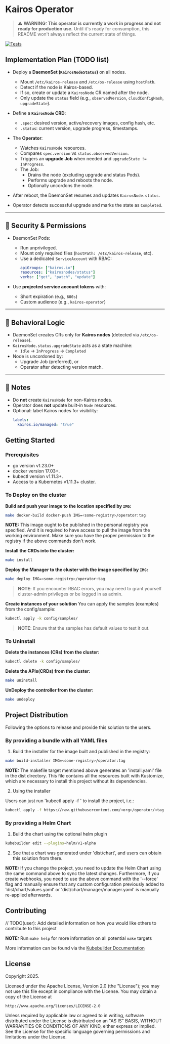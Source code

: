# Kairos Operator

> ⚠️ **WARNING: This operator is currently a work in progress and not ready for production use.** Until it's ready for consumption, this README won't always reflect the current state of things.

[![Tests](https://github.com/kairos-io/kairos-operator/actions/workflows/test.yml/badge.svg)](https://github.com/kairos-io/kairos-operator/actions/workflows/test.yml)

## Implementation Plan (TODO list)


- Deploy a **DaemonSet (`KairosNodeStatus`)** on all nodes.
  - Mount `/etc/kairos-release` and `/etc/os-release` using `hostPath`.
  - Detect if the node is Kairos-based.
  - If so, create or update a `KairosNode` CR named after the node.
  - Only update the `status` field (e.g., `observedVersion`, `cloudConfigHash`, `upgradeState`).

- Define a **`KairosNode` CRD**:
  - `.spec`: desired version, active/recovery images, config hash, etc.
  - `.status`: current version, upgrade progress, timestamps.

- The **Operator**:
  - Watches `KairosNode` resources.
  - Compares `spec.version` vs `status.observedVersion`.
  - Triggers an **upgrade Job** when needed and `upgradeState != InProgress`.
  - The Job:
    - Drains the node (excluding upgrade and status Pods).
    - Performs upgrade and reboots the node.
    - Optionally uncordons the node.

- After reboot, the DaemonSet resumes and updates `KairosNode.status`.
- Operator detects successful upgrade and marks the state as `Completed`.

---

## 🔐 Security & Permissions

- DaemonSet Pods:
  - Run unprivileged.
  - Mount only required files (`hostPath: /etc/kairos-release`, etc).
  - Use a dedicated `ServiceAccount` with RBAC:
    ```yaml
    apiGroups: ["kairos.io"]
    resources: ["kairosnodes/status"]
    verbs: ["get", "patch", "update"]
    ```

- Use **projected service account tokens** with:
  - Short expiration (e.g., `600s`)
  - Custom audience (e.g., `kairos-operator`)

---

## 🧠 Behavioral Logic

- DaemonSet creates CRs only for **Kairos nodes** (detected via `/etc/os-release`).
- `KairosNode.status.upgradeState` acts as a state machine:
  - `Idle` → `InProgress` → `Completed`
- Node is uncordoned by:
  - Upgrade Job (preferred), or
  - Operator after detecting version match.

---

## 📌 Notes

- Do **not** create `KairosNode` for non-Kairos nodes.
- Operator does **not** update built-in `Node` resources.
- Optional: label Kairos nodes for visibility:
  ```yaml
  labels:
    kairos.io/managed: "true"


## Getting Started

### Prerequisites
- go version v1.23.0+
- docker version 17.03+.
- kubectl version v1.11.3+.
- Access to a Kubernetes v1.11.3+ cluster.

### To Deploy on the cluster
**Build and push your image to the location specified by `IMG`:**

```sh
make docker-build docker-push IMG=<some-registry>/operator:tag
```

**NOTE:** This image ought to be published in the personal registry you specified.
And it is required to have access to pull the image from the working environment.
Make sure you have the proper permission to the registry if the above commands don't work.

**Install the CRDs into the cluster:**

```sh
make install
```

**Deploy the Manager to the cluster with the image specified by `IMG`:**

```sh
make deploy IMG=<some-registry>/operator:tag
```

> **NOTE**: If you encounter RBAC errors, you may need to grant yourself cluster-admin
privileges or be logged in as admin.

**Create instances of your solution**
You can apply the samples (examples) from the config/sample:

```sh
kubectl apply -k config/samples/
```

>**NOTE**: Ensure that the samples has default values to test it out.

### To Uninstall
**Delete the instances (CRs) from the cluster:**

```sh
kubectl delete -k config/samples/
```

**Delete the APIs(CRDs) from the cluster:**

```sh
make uninstall
```

**UnDeploy the controller from the cluster:**

```sh
make undeploy
```

## Project Distribution

Following the options to release and provide this solution to the users.

### By providing a bundle with all YAML files

1. Build the installer for the image built and published in the registry:

```sh
make build-installer IMG=<some-registry>/operator:tag
```

**NOTE:** The makefile target mentioned above generates an 'install.yaml'
file in the dist directory. This file contains all the resources built
with Kustomize, which are necessary to install this project without its
dependencies.

2. Using the installer

Users can just run 'kubectl apply -f <URL for YAML BUNDLE>' to install
the project, i.e.:

```sh
kubectl apply -f https://raw.githubusercontent.com/<org>/operator/<tag or branch>/dist/install.yaml
```

### By providing a Helm Chart

1. Build the chart using the optional helm plugin

```sh
kubebuilder edit --plugins=helm/v1-alpha
```

2. See that a chart was generated under 'dist/chart', and users
can obtain this solution from there.

**NOTE:** If you change the project, you need to update the Helm Chart
using the same command above to sync the latest changes. Furthermore,
if you create webhooks, you need to use the above command with
the '--force' flag and manually ensure that any custom configuration
previously added to 'dist/chart/values.yaml' or 'dist/chart/manager/manager.yaml'
is manually re-applied afterwards.

## Contributing
// TODO(user): Add detailed information on how you would like others to contribute to this project

**NOTE:** Run `make help` for more information on all potential `make` targets

More information can be found via the [Kubebuilder Documentation](https://book.kubebuilder.io/introduction.html)

## License

Copyright 2025.

Licensed under the Apache License, Version 2.0 (the "License");
you may not use this file except in compliance with the License.
You may obtain a copy of the License at

    http://www.apache.org/licenses/LICENSE-2.0

Unless required by applicable law or agreed to in writing, software
distributed under the License is distributed on an "AS IS" BASIS,
WITHOUT WARRANTIES OR CONDITIONS OF ANY KIND, either express or implied.
See the License for the specific language governing permissions and
limitations under the License.

